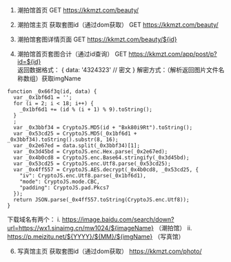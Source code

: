 1. 潮拍馆首页
GET https://kkmzt.com/beauty/

3. 潮拍馆主页 获取套图id（通过dom获取）
GET https://kkmzt.com/beauty/

4. 潮拍馆套图详情页面
GET https://kkmzt.com/beauty/${id}  

5. 潮拍馆首页套图合计（通过id查询）
GET https://kkmzt.com/app/post/p?id=${id}  
返回数据格式：
{
  data: '4324323' // 密文
} 
解密方式：（解析返回图片文件名称数组）获取imgName
```
function _0x66f3q(id, data) {
  var _0x1bf6d1 = '';
  for (i = 2; i < 18; i++) {
    _0x1bf6d1 += (id % (i + 1) % 9).toString();
  }
  ;
  var _0x3bbf34 = CryptoJS.MD5(id + "Bxk80i9Rt").toString();
  var _0x53cd25 = CryptoJS.MD5(_0x1bf6d1 + _0x3bbf34).toString().substr(8, 16);
  var _0x2e67ed = data.split(_0x3bbf34)[1];
  var _0x3d45bd = CryptoJS.enc.Hex.parse(_0x2e67ed);
  var _0x4b0cd8 = CryptoJS.enc.Base64.stringify(_0x3d45bd);
  var _0x53cd25 = CryptoJS.enc.Utf8.parse(_0x53cd25);
  var _0x4ff557 = CryptoJS.AES.decrypt(_0x4b0cd8, _0x53cd25, {
    "iv": CryptoJS.enc.Utf8.parse(_0x1bf6d1),
    "mode": CryptoJS.mode.CBC,
    "padding": CryptoJS.pad.Pkcs7
  });
  return JSON.parse(_0x4ff557.toString(CryptoJS.enc.Utf8));
}
```
下载域名有两个：
i. https://image.baidu.com/search/down?url=https://wx1.sinaimg.cn/mw1024/${imageName}  （潮拍馆）
ii. https://p.meizitu.net/${YYYY}/${MM}/${imgName}  （写真馆） 

6. 写真馆主页 获取套图id（通过dom获取）
https://kkmzt.com/photo/
